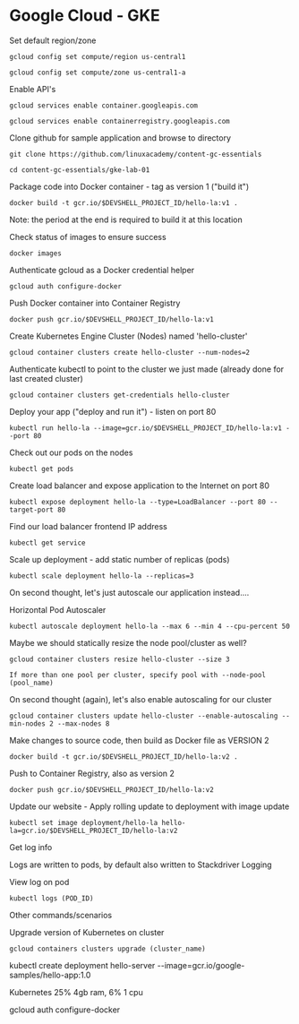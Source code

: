 Google Cloud - GKE
============

Set default region/zone

    gcloud config set compute/region us-central1

    gcloud config set compute/zone us-central1-a

Enable API's

    gcloud services enable container.googleapis.com

    gcloud services enable containerregistry.googleapis.com

Clone github for sample application and browse to directory

    git clone https://github.com/linuxacademy/content-gc-essentials

    cd content-gc-essentials/gke-lab-01

Package code into Docker container - tag as version 1 ("build it")

    docker build -t gcr.io/$DEVSHELL_PROJECT_ID/hello-la:v1 .

Note: the period at the end is required to build it at this location

Check status of images to ensure success

    docker images

Authenticate gcloud as a Docker credential helper

    gcloud auth configure-docker

Push Docker container into Container Registry

    docker push gcr.io/$DEVSHELL_PROJECT_ID/hello-la:v1

Create Kubernetes Engine Cluster (Nodes) named 'hello-cluster'

    gcloud container clusters create hello-cluster --num-nodes=2

Authenticate kubectl to point to the cluster we just made (already done for last created cluster)

    gcloud container clusters get-credentials hello-cluster

Deploy your app ("deploy and run it") - listen on port 80

    kubectl run hello-la --image=gcr.io/$DEVSHELL_PROJECT_ID/hello-la:v1 --port 80

Check out our pods on the nodes

    kubectl get pods

Create load balancer and expose application to the Internet on port 80

    kubectl expose deployment hello-la --type=LoadBalancer --port 80 --target-port 80

Find our load balancer frontend IP address

    kubectl get service

Scale up deployment - add static number of replicas (pods)

    kubectl scale deployment hello-la --replicas=3

On second thought, let's just autoscale our application instead....

Horizontal Pod Autoscaler

    kubectl autoscale deployment hello-la --max 6 --min 4 --cpu-percent 50

Maybe we should statically resize the node pool/cluster as well?

    gcloud container clusters resize hello-cluster --size 3

    If more than one pool per cluster, specify pool with --node-pool (pool_name)

On second thought (again), let's also enable autoscaling for our cluster

    gcloud container clusters update hello-cluster --enable-autoscaling --min-nodes 2 --max-nodes 8

Make changes to source code, then build as Docker file as VERSION 2

    docker build -t gcr.io/$DEVSHELL_PROJECT_ID/hello-la:v2 .

Push to Container Registry, also as version 2

    docker push gcr.io/$DEVSHELL_PROJECT_ID/hello-la:v2

Update our website - Apply rolling update to deployment with image update

    kubectl set image deployment/hello-la hello-la=gcr.io/$DEVSHELL_PROJECT_ID/hello-la:v2

Get log info

Logs are written to pods, by default also written to Stackdriver Logging

View log on pod

    kubectl logs (POD_ID)

Other commands/scenarios

Upgrade version of Kubernetes on cluster

    gcloud containers clusters upgrade (cluster_name)


kubectl create deployment hello-server --image=gcr.io/google-samples/hello-app:1.0

Kubernetes 25% 4gb ram, 6% 1 cpu

   gcloud auth configure-docker
